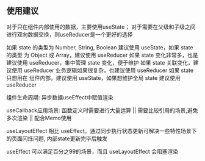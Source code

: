 ## 使用建议
对于只在组件内部使用的数据，主要使用useState；
对于需要在父级和子级之间进行双向数据交换，则useReducer是一个更好的选择

如果 state 的类型为 Number, String, Boolean 建议使用 useState，如果 state 的类型 为 Object 或 Array，建议使用 useReducer
如果 state 变化非常多，也是建议使用 useReducer，集中管理 state 变化，便于维护
如果 state 关联变化，建议使用 useReducer
业务逻辑如果很复杂，也建议使用 useReducer
如果 state 只想用在 组件内部，建议使用 useState，如果想维护全局 state 建议使用 useReducer

组件生命周期: 异步数据useEffect中赋值渲染

useCallback应用场景: 函数定义时需要进行大量运算 || 需要比较引用的场景,避免多次渲染 || 配合Memo使用

useLayoutEffect 相比 useEffect，通过同步执行状态更新可解决一些特性场景下的页面闪烁问题,
内部state更新完毕后触发

useEffect 可以满足百分之99的场景，而且 useLayoutEffect 会阻塞渲染